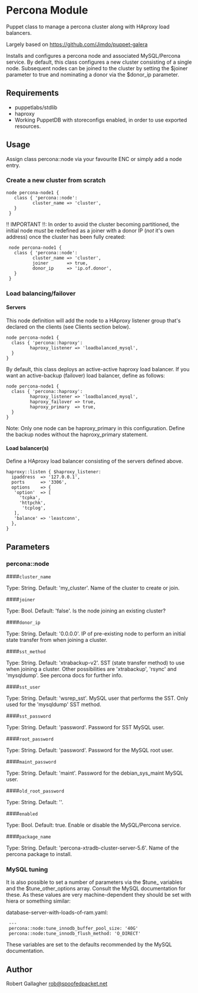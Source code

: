# Percona Module

Puppet class to manage a percona cluster along with HAproxy load balancers. 

Largely based on https://github.com/Jimdo/puppet-galera

Installs and configures a percona node and associated MySQL/Percona service. 
By default, this class configures a new cluster consisting of a single node.
Subsequent nodes can be joined to the cluster by setting the $joiner parameter
to true and nominating a donor via the $donor_ip parameter.

## Requirements

   * puppetlabs/stdlib
   * haproxy
   * Working PuppetDB with storeconfigs enabled, in order to use exported resources.

## Usage

   Assign class percona::node via your favourite ENC or simply add a node entry.

### Create a new cluster from scratch

  ```puppet
  node percona-node1 {
     class { 'percona::node':   
            cluster_name => 'cluster',
     }
   }
  ```

   !! IMPORTANT !!: In order to avoid the cluster becoming partitioned, the initial node
   *must* be redefined as a joiner with a donor IP (*not* it's own address) once the cluster
   has been fully created:

  ```puppet
   node percona-node1 {
     class { 'percona::node':   
            cluster_name => 'cluster',
            joiner       => true,
            donor_ip     => 'ip.of.donor',
     }
   }
  ```
### Load balancing/failover

#### Servers

   This node definition will add the node to a HAproxy listener group that's declared
   on the clients (see Clients section below). 

   ```puppet
   node percona-node1 {
     class { 'percona::haproxy':   
            haproxy_listener => 'loadbalanced_mysql',
     }
   }
   ```

   By default, this class deploys an active-active haproxy load balancer.
   If you want an active-backup (failover) load balancer, define as follows:

   ```puppet
   node percona-node1 {
     class { 'percona::haproxy':   
            haproxy_listener => 'loadbalanced_mysql',
            haproxy_failover => true,
            haproxy_primary  => true,
     }
   }
   ```
   Note: Only one node can be haproxy_primary in this configuration. Define
   the backup nodes without the haproxy_primary statement.

#### Load balancer(s)

  Define a HAproxy load balancer consisting of the servers defined above.

  ```puppet
  haproxy::listen { $haproxy_listener:
    ipaddress  => '127.0.0.1',
    ports      => '3306',
    options    => {
     'option'  => [
       'tcpka',
       'httpchk',
        'tcplog',
     ],
     'balance' => 'leastconn',
    },
  }
  ```
## Parameters
 
### percona::node

####`cluster_name`

Type: String. Default: 'my_cluster'. Name of the cluster to create or join.

####`joiner`

Type: Bool. Default: 'false'. Is the node joining an existing cluster?

####`donor_ip` 

Type: String. Default: '0.0.0.0'. IP of pre-existing node to perform an
initial state transfer from when joining a cluster.

####`sst_method` 

Type: String. Default: 'xtrabackup-v2'. SST (state transfer method) to use when joining
a cluster. Other possibilities are 'xtrabackup', 'rsync' and 'mysqldump'. See percona docs for
further info.

####`sst_user`

Type: String. Default: 'wsrep_sst'. MySQL user that performs the SST. Only used for the 'mysqldump' SST method.

####`sst_password`

Type: String. Default: 'password'. Password for SST MySQL user.

####`root_password`

Type: String. Default: 'password'. Password for the MySQL root user.

####`maint_password`

Type: String. Default: 'maint'. Password for the debian_sys_maint MySQL user.

####`old_root_password`

Type: String. Default: ''.

####`enabled`

Type: Bool. Default: true. Enable or disable the MySQL/Percona service.

####`package_name`

Type: String. Default: 'percona-xtradb-cluster-server-5.6'. Name of the percona package to install.

### MySQL tuning

It is also possible to set a number of parameters via the $tune_ variables and the $tune_other_options
array. Consult the MySQL documentation for these. As these values are very machine-dependent they should
be set with hiera or something similar:

   database-server-with-loads-of-ram.yaml:

     ---
     percona::node:tune_innodb_buffer_pool_size: '40G'
     percona::node:tune_innodb_flush_method: 'O_DIRECT'

These variables are set to the defaults recommended by the MySQL documentation.

## Author

Robert Gallagher <rob@spoofedpacket.net>
